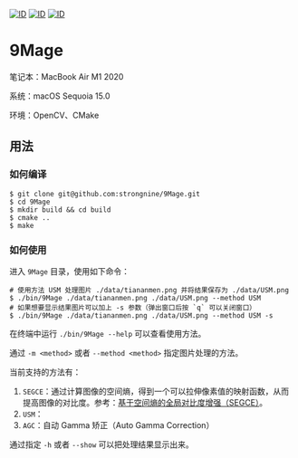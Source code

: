 [![ID](https://img.shields.io/badge/ID-strongnine-orange)](https://github.com/strongnine) [![ID](https://img.shields.io/badge/website-9Mage-orange)](https://github.com/strongnine/9Mage) [![ID](https://img.shields.io/badge/version-v0.1.1-orange)](https://github.com/strongnine/9Mage)

# 9Mage

笔记本：MacBook Air M1 2020

系统：macOS Sequoia 15.0

环境：OpenCV、CMake

## 用法

### 如何编译

```shell
$ git clone git@github.com:strongnine/9Mage.git
$ cd 9Mage
$ mkdir build && cd build
$ cmake ..
$ make
```

### 如何使用

进入 `9Mage` 目录，使用如下命令：

```shell
# 使用方法 USM 处理图片 ./data/tiananmen.png 并将结果保存为 ./data/USM.png
$ ./bin/9Mage ./data/tiananmen.png ./data/USM.png --method USM
# 如果想要显示结果图片可以加上 -s 参数（弹出窗口后按 `q` 可以关闭窗口）
$ ./bin/9Mage ./data/tiananmen.png ./data/USM.png --method USM -s
```

在终端中运行  `./bin/9Mage --help` 可以查看使用方法。

通过 `-m <method>` 或者 `--method <method>` 指定图片处理的方法。

当前支持的方法有：

1. `SEGCE`：通过计算图像的空间熵，得到一个可以拉伸像素值的映射函数，从而提高图像的对比度。参考：[基于空间熵的全局对比度增强（SEGCE）](https://strongnine.github.io/9Docs/dev/CV/contrast/#%E5%9F%BA%E4%BA%8E%E7%A9%BA%E9%97%B4%E7%86%B5%E7%9A%84%E5%85%A8%E5%B1%80%E5%AF%B9%E6%AF%94%E5%BA%A6%E5%A2%9E%E5%BC%BA%EF%BC%88SEGCE%EF%BC%89)。
2. `USM`：
3. `AGC`：自动 Gamma 矫正（Auto Gamma Correction）

通过指定 `-h` 或者 `--show` 可以把处理结果显示出来。

